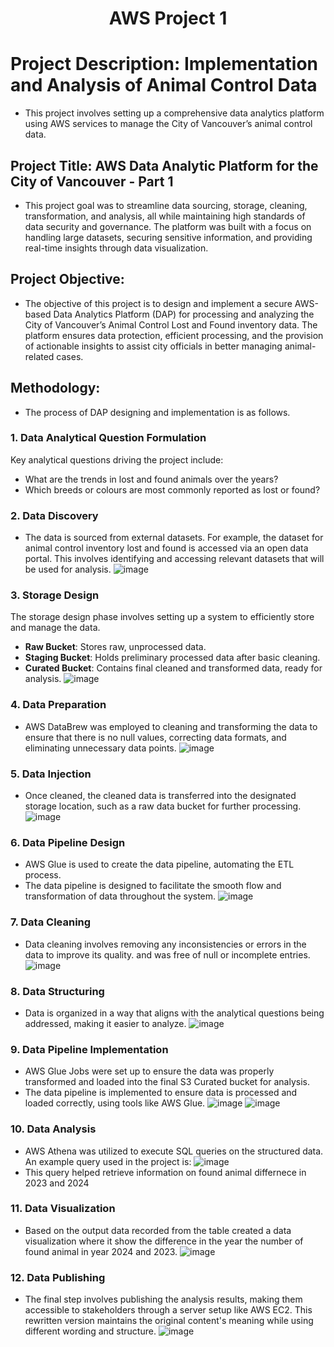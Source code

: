 <h1 align="center">AWS Project 1</h1>


# Project Description: Implementation and Analysis of Animal Control Data
* This project involves setting up a comprehensive data analytics platform using AWS services to manage the City of Vancouver’s animal control data.

## Project Title: AWS Data Analytic Platform for the City of Vancouver - Part 1
* This project goal was to streamline data sourcing, storage, cleaning, transformation, and analysis, all while maintaining high standards of data security and governance. The platform was built with a focus on handling large datasets, securing sensitive information, and providing real-time insights through data visualization.
## Project Objective:
* The objective of this project is to design and implement a secure AWS-based Data Analytics Platform (DAP) for processing and analyzing the City of Vancouver’s Animal Control Lost and Found inventory data. The platform ensures data protection, efficient processing, and the provision of actionable insights to assist city officials in better managing animal-related cases.
## Methodology:
* The process of DAP designing and implementation is as follows.
### 1. Data Analytical Question Formulation
Key analytical questions driving the project include:
- What are the trends in lost and found animals over the years?
- Which breeds or colours are most commonly reported as lost or found?
### 2. Data Discovery
- The data is sourced from external datasets. For example, the dataset for animal control inventory lost and found is accessed via an open data portal. This involves identifying and accessing relevant datasets that will be used for analysis.
![image](https://github.com/user-attachments/assets/e6f8f460-7dd7-463c-a2a4-2ba59a483269)

### 3. Storage Design
The storage design phase involves setting up a system to efficiently store and manage the data. 
- **Raw Bucket**: Stores raw, unprocessed data.
- **Staging Bucket**: Holds preliminary processed data after basic cleaning.
- **Curated Bucket**: Contains final cleaned and transformed data, ready for analysis. 
 ![image](https://github.com/user-attachments/assets/3286dd09-d2c7-45de-9c0e-a85568d611a7)

### 4. Data Preparation
- AWS DataBrew was employed to cleaning and transforming the data to ensure  that there is no null values, correcting data formats, and eliminating unnecessary data points.
![image](https://github.com/user-attachments/assets/1f4ed4d5-e308-46aa-b69d-060075fb3b5a)

### 5. Data Injection
- Once cleaned, the cleaned data is transferred into the designated storage location, such as a raw data bucket for further processing.
![image](https://github.com/user-attachments/assets/d27b45fa-350f-40c2-ba54-21ac2f280c22)

### 6. Data Pipeline Design
- AWS Glue is used to create the data pipeline, automating the ETL process.
- The data pipeline is designed to facilitate the smooth flow and transformation of data throughout the system.
![image](https://github.com/user-attachments/assets/7920194e-3cf5-45d2-8f8a-7e0cfde1d526)

### 7. Data Cleaning
- Data cleaning involves removing any inconsistencies or errors in the data to improve its quality. and was free of null or incomplete entries. 
![image](https://github.com/user-attachments/assets/dbb801a1-dfe5-48f6-b45f-d1a360ca930b)

### 8. Data Structuring
- Data is organized in a way that aligns with the analytical questions being addressed, making it easier to analyze.
![image](https://github.com/user-attachments/assets/cadee02f-bfd7-4abd-bbb6-e540c29993d8)

### 9. Data Pipeline Implementation
- AWS Glue Jobs were set up to ensure the data was properly transformed and loaded into the final S3 Curated bucket for analysis.
- The data pipeline is implemented to ensure data is processed and loaded correctly, using tools like AWS Glue.
![image](https://github.com/user-attachments/assets/33f5b481-cd4a-4506-94e4-7e2a2a84317a)
![image](https://github.com/user-attachments/assets/0162ae05-d76f-4ed0-946c-b267f3bac78f)

### 10. Data Analysis
- AWS Athena was utilized to execute SQL queries on the structured data. An example query used in the project is:
![image](https://github.com/user-attachments/assets/1715ff90-b443-4141-8bbb-3588589cb12c)
- This query helped retrieve information on found animal differnece in 2023 and 2024

### 11. Data Visualization
- Based on the output data recorded from the table created a data visualization where it show the difference in the year the number of found animal in year 2024 and 2023.
![image](https://github.com/user-attachments/assets/5d49a1be-057f-499d-91eb-031dc3c793c1)
### 12. Data Publishing
- The final step involves publishing the analysis results, making them accessible to stakeholders through a server setup like AWS EC2. This rewritten version maintains the original content's meaning while using different wording and structure.
![image](https://github.com/user-attachments/assets/2b9c68de-290c-4a65-b5ac-80fe67a138c7)








